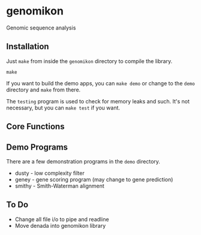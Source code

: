 genomikon
=========

Genomic sequence analysis

## Installation ##

Just `make` from inside the `genomikon` directory to compile the library.

	make

If you want to build the demo apps, you can `make demo` or change to the `demo`
directory and `make` from there.

The `testing` program is used to check for memory leaks and such. It's not
necessary, but you can `make test` if you want.

## Core Functions ##

## Demo Programs ##

There are a few demonstration programs in the `demo` directory.

+ dusty - low complexity filter
+ geney - gene scoring program (may change to gene prediction)
+ smithy - Smith-Waterman alignment

## To Do ##

- Change all file i/o to pipe and readline
- Move denada into genomikon library
